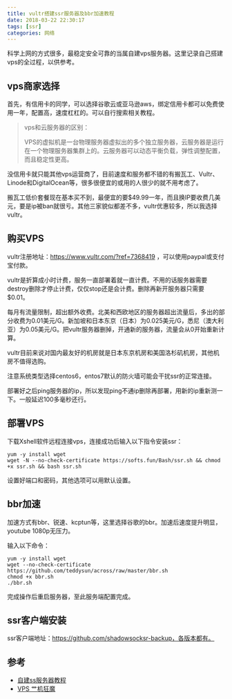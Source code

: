 ```yaml
---
title: vultr搭建ssr服务器及bbr加速教程
date: 2018-03-22 22:30:17
tags: [ssr]
categories: 网络
---
```


科学上网的方式很多，最稳定安全可靠的当属自建vps服务器。这里记录自己搭建vps的全过程，以供参考。

<!-- more -->

## vps商家选择

首先，有信用卡的同学，可以选择谷歌云或亚马逊aws，绑定信用卡都可以免费使用一年，配置高，速度杠杠的。可以自行搜索相关教程。

> vps和云服务器的区别：
>
> VPS的虚拟机是一台物理服务器虚拟出的多个独立服务器，云服务器是运行在一个物理服务器集群上的。云服务器可以动态平衡负载，弹性调整配置，而且稳定性更高。

没信用卡就只能其他vps运营商了，目前速度和服务都不错的有搬瓦工、Vultr、Linode和DigitalOcean等，很多很便宜的或用的人很少的就不用考虑了。

搬瓦工低价套餐现在基本买不到，最便宜的要$49.99一年，而且换IP要收费几美元，要是ip被ban就很亏。其他三家貌似都差不多，vultr优惠较多，所以我选择vultr。

## 购买VPS

vultr注册地址：https://www.vultr.com/?ref=7368419 ，可以使用paypal或支付宝付款。

vultr是折算成小时计费，服务一直部署着就一直计费。不用的话服务器需要destroy删除才停止计费，仅仅stop还是会计费。删除再新开服务器只需要$0.01。

每月有流量限制，超出额外收费。北美和西欧地区的服务器超出流量后，多出的部分收费为0.01美元/G。新加坡和日本东京（日本）为0.025美元/G，悉尼（澳大利亚）为0.05美元/G。把vultr服务器删掉，开通新的服务器，流量会从0开始重新计算。

vultr目前来说对国内最友好的机房就是日本东京机房和美国洛杉矶机房，其他机房不值得选购。

注意系统类型选择centos6，entos7默认的防火墙可能会干扰ssr的正常连接。

部署好之后ping服务器的ip，所以发现ping不通ip删除再部署，用新的ip重新测一下。一般延迟100多毫秒还行。

## 部署VPS

下载Xshell软件远程连接vps，连接成功后输入以下指令安装ssr：

```
yum -y install wget
wget -N --no-check-certificate https://softs.fun/Bash/ssr.sh && chmod +x ssr.sh && bash ssr.sh
```

设置好端口和密码，其他选项可以用默认设置。

## bbr加速

加速方式有bbr、锐速、kcptun等，这里选择谷歌的bbr。加速后速度提升明显，youtube 1080p无压力。

输入以下命令：

```
yum -y install wget
wget --no-check-certificate https://github.com/teddysun/across/raw/master/bbr.sh
chmod +x bbr.sh
./bbr.sh
```

完成操作后重启服务器，至此服务端配置完成。

## ssr客户端安装

ssr客户端地址：https://github.com/shadowsocksr-backup，各版本都有。

## 参考

- [自建ss服务器教程](https://github.com/Alvin9999/new-pac/wiki/%E8%87%AA%E5%BB%BAss%E6%9C%8D%E5%8A%A1%E5%99%A8%E6%95%99%E7%A8%8B)
- [VPS 艹机狂魔](https://zhuanlan.zhihu.com/VPS-youhuima)


